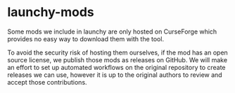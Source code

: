 # launchy-mods

Some mods we include in launchy are only hosted on CurseForge which provides no easy way to download them with the tool.

To avoid the security risk of hosting them ourselves, if the mod has an open source license, we publish those mods as releases on GitHub. We will make an effort to set up automated workflows on the original repository to create releases we can use, however it is up to the original authors to review and accept those contributions.
